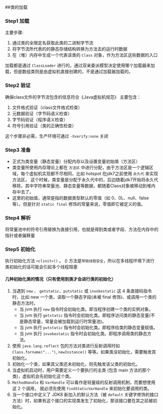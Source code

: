 ##类的加载

### Step1 加载
主要步骤:
1. 通过类的全限定名获取此类的二进制字节流
2. 将字节流所代表的的静态存储结构转换为方法去的运行时数据
3. 在（堆）内存中生成一个代表该类的 `Class` 对象，作为方法区这些数据的入口

加载都是通过 `ClassLoader` 进行的，通过双亲委派模型决定使用哪个加载器来加载，但是数组类则是由虚拟机直接创建的，不是通过加载器加载的。

### Step2 验证
确保class文件的字节流包含的信息符合《Java虚拟机规范》
主要包含：
1. 文件格式验证（class文件格式检查）
2. 元数据验证（字节码语义检查）
3. 字节码验证（程序语义检查）
4. 符号引用验证（类的正确性检查）

这个步骤非必需，生产环境可通过 `-Xverify:none` 关闭

### Step3 准备
- 正式为类变量（静态变量）分配内存以及设置变量初始值（方法区）  
- 类变量所使用内存理论上都在 `方法区` 中进行分配，由于方法区是一个逻辑区域，每个虚拟机实现都不尽相同，比如 hotspot 在jdk7之前使用 `永久代` 来实现方法区，
这个时候，类变量是分配于永久代中的，后边随着jdk7开始将永久代移除，其中字符串常量池、静态变量等数据，都随着Class对象被移动到堆内存中去了。
- 这里的初始值，通常是指的数据类型默认的零值（如 0、0L、null、false 等）。但是针对 `static final` 修饰的常量来说，零值即它被定义的值。

### Step4 解析

将常量池中的符号引用替换为直接引用，也就是得到类或者字段、方法在内存中的指针或者偏移量

### Step5 初始化

执行初始化方法 `<clinit>()` 。<clinit> () 方法是`带锁线程安全`，所以在多线程环境下进行类初始化的话可能会引起多个线程阻塞

#### 几种初始化类的情况（只有使用到类才会进行类的初始化）

1. 当遇到 `new` 、 `getstatic`、`putstatic` 或 `invokestatic` 这 4 条直接码指令时，比如 new 一个类，读取一个静态字段(未被 final 修饰)、或调用一个类的静态方法时。
   - 当 jvm 执行 `new` 指令时会初始化类。即当程序创建一个类的实例对象。
   - 当 jvm 执行 `getstatic` 指令时会初始化类。即程序访问类的静态变量(不是静态常量，常量会被加载到运行时常量池)。
   - 当 jvm 执行 `putstatic` 指令时会初始化类。即程序给类的静态变量赋值。
   - 当 jvm 执行 `invokestatic` 指令时会初始化类。即程序调用类的静态方法。
2. 使用 `java.lang.reflect` 包的方法对类进行反射调用时如 `Class.forname("...")`, `newInstance()` 等等。如果类没初始化，需要触发其初始化。
3. 初始化一个类，如果其父类还未初始化，则先触发该父类的初始化。
4. 当虚拟机启动时，用户需要定义一个要执行的主类 (包含 main 方法的那个类)，虚拟机会先初始化这个类。
5. `MethodHandle` 和 `VarHandle` 可以看作是轻量级的反射调用机制，而要想使用这 2 个调用， 就必须先使用 `findStaticVarHandle` 来初始化要调用的类。
6. 当一个接口中定义了 JDK8 新加入的默认方法（被 `default` 关键字修饰的接口方法）时，如果有这个接口的实现类发生了初始化，那该接口要在其之前被初始化。

